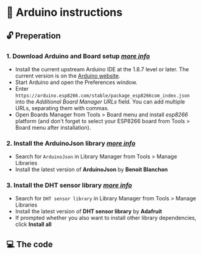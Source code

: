 # :rocket: Arduino instructions

## :unlock: Preperation

### 1. Download Arduino and Board setup [*more info*](https://github.com/esp8266/Arduino)
- Install the current upstream Arduino IDE at the 1.8.7 level or later. The current version is on the [Arduino website](https://www.arduino.cc/en/main/software).
- Start Arduino and open the Preferences window.
- Enter ```https://arduino.esp8266.com/stable/package_esp8266com_index.json``` into the *Additional Board Manager URLs* field. You can add multiple URLs, separating them with commas.
- Open Boards Manager from Tools > Board menu and install *esp8266* platform (and don't forget to select your ESP8266 board from Tools > Board menu after installation).

### 2. Install the ArduinoJson library [*more info*](https://arduinojson.org/)
- Search for ```ArduinoJson``` in Library Manager from Tools > Manage Libraries
- Install the latest version of **ArduinoJson** by **Benoit Blanchon**

### 3. Install the DHT sensor library [*more info*](https://github.com/adafruit/DHT-sensor-library)
- Search for ```DHT sensor library``` in Library Manager from Tools > Manage Libraries
- Install the latest version of **DHT sensor library** by **Adafruit**
- If prompted whether you also want to install other library dependencies, click **Install all**


## :computer: The code